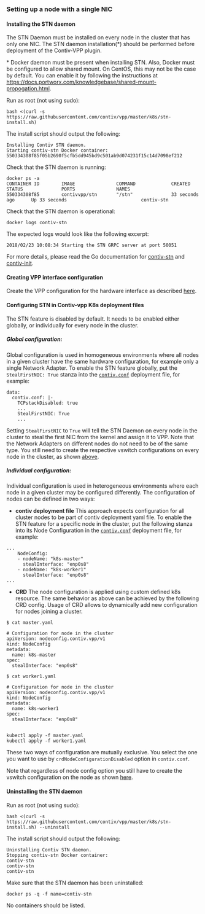 ### Setting up a node with a single NIC

#### Installing the STN daemon
The STN Daemon must be installed on every node in the cluster that has only 
one NIC. The STN daemon installation(*) should be performed before deployment 
of the Contiv-VPP plugin.

\* Docker daemon must be present when installing STN.  Also, Docker must be configured to allow shared mount.
On CentOS, this may not be the case by default.  You can enable it by following the instructions at
https://docs.portworx.com/knowledgebase/shared-mount-propogation.html.

Run as root (not using sudo):
```
bash <(curl -s https://raw.githubusercontent.com/contiv/vpp/master/k8s/stn-install.sh)
```
The install script should output the following:
```
Installing Contiv STN daemon.
Starting contiv-stn Docker container:
550334308f85f05b2690f5cfb5dd945bd9c501ab9d074231f15c14d7098ef212
```

Check that the STN daemon is running:
```
docker ps -a 
CONTAINER ID        IMAGE               COMMAND             CREATED             STATUS              PORTS               NAMES
550334308f85        contivvpp/stn       "/stn"              33 seconds ago      Up 33 seconds                           contiv-stn
```

Check that the STN daemon is operational:
```
docker logs contiv-stn
```
The expected logs would look like the following excerpt:
```
2018/02/23 10:08:34 Starting the STN GRPC server at port 50051
```

For more details, please read the Go documentation for [contiv-stn](../cmd/contiv-stn/doc.go)
and [contiv-init](../cmd/contiv-init/doc.go).

#### Creating VPP interface configuration
Create the VPP configuration for the hardware interface as described 
[here](https://github.com/contiv/vpp/blob/master/docs/VPP_CONFIG.md#single-nic-configuration).

#### Configuring STN in Contiv-vpp K8s deployment files
The STN feature is disabled by default. It needs to be enabled either globally,
or individually for every node in the cluster. 

##### Global configuration:
Global configuration is used in homogeneous environments where all nodes in 
a given cluster have the same hardware configuration, for example only a single
Network Adapter. To enable the STN feature globally, put the `StealFirstNIC: True`
stanza into the [`contiv.conf`][1] deployment file, for example:
```
data:
  contiv.conf: |-
    TCPstackDisabled: true
    ...
    StealFirstNIC: True
    ...
```

Setting `StealFirstNIC` to `True` will tell the STN Daemon on every node in the 
cluster to steal the first NIC from the kernel and assign it to VPP. Note that
the Network Adapters on different nodes do not need to be of the same type. You
still need to create the respective vswitch configurations on every node in the
cluster, as shown [above](#creating-the-vpp-interface-configuration).

##### Individual configuration:
Individual configuration is used in heterogeneous environments where each node
in a given cluster may be configured differently. The configuration of nodes can
be defined in two ways:

- **contiv deployment file** This approach expects configuration for all cluster nodes
to be part of contiv deployment yaml file. To enable the STN feature for a specific
node in the cluster, put the following stanza into its Node Configuration in the [`contiv.conf`][1]
deployment file, for example:
```
...
    NodeConfig:
    - nodeName: "k8s-master"
      stealInterface: "enp0s8"
    - nodeName: "k8s-worker1"
      stealInterface: "enp0s8"
...
``` 

- **CRD** The node configuration is applied using custom defined k8s resource. The same behavior
as above can be achieved by the following CRD config. Usage of CRD allows to dynamically add new configuration 
for nodes joining a cluster.

```
$ cat master.yaml

# Configuration for node in the cluster
apiVersion: nodeconfig.contiv.vpp/v1
kind: NodeConfig
metadata:
  name: k8s-master
spec:
  stealInterface: "enp0s8"

$ cat worker1.yaml

# Configuration for node in the cluster
apiVersion: nodeconfig.contiv.vpp/v1
kind: NodeConfig
metadata:
  name: k8s-worker1
spec:
  stealInterface: "enp0s8"


kubectl apply -f master.yaml
kubectl apply -f worker1.yaml
```

These two ways of configuration are mutually exclusive. You select the one you want to use by
`crdNodeConfigurationDisabled` option in `contiv.conf`.

Note that regardless of node config option you still have to create the vswitch configuration on the node as
shown [here](#creating-the-vpp-interface-configuration).

#### Uninstalling the STN daemon

Run as root (not using sudo):
```
bash <(curl -s https://raw.githubusercontent.com/contiv/vpp/master/k8s/stn-install.sh) --uninstall
```
The install script should output the following:
```
Uninstalling Contiv STN daemon.
Stopping contiv-stn Docker container:
contiv-stn
contiv-stn
contiv-stn
```
Make sure that the STN daemon has been uninstalled:
```
docker ps -q -f name=contiv-stn
```
No containers should be listed.

[1]: ../k8s/contiv-vpp.yaml

